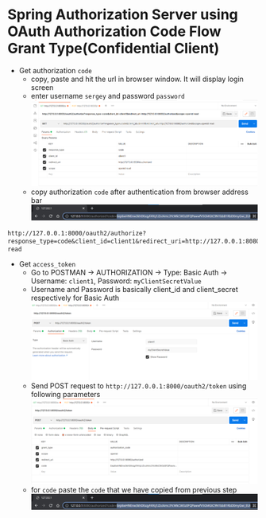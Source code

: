 # Spring Authorization Server using OAuth Authorization Code Flow Grant Type(Confidential Client)

* Get authorization `code` 
  * copy, paste and hit the url in browser window. It will display login screen
  * enter username `sergey` and password `password`
  ![img.png](README_IMAGES/img.png)
  * copy authorization `code` after authentication from browser address bar
  ![img_3.png](README_IMAGES/img_3.png)

```http request
http://127.0.0.1:8000/oauth2/authorize?response_type=code&client_id=client1&redirect_uri=http://127.0.0.1:8080/authorized&scope=openid read
```

* Get `access_token`
  * Go to POSTMAN -> AUTHORIZATION -> Type: Basic Auth -> Username: `client1`, Password: `myClientSecretValue`
  * Username and Password is basically client_id and client_secret respectively for Basic Auth
  ![img_2.png](README_IMAGES/img_2.png)
  * Send POST request to `http://127.0.0.1:8000/oauth2/token` using following parameters    
  ![img_1.png](README_IMAGES/img_1.png)
  * for `code` paste the `code` that we have copied from previous step
  ![img_3.png](README_IMAGES/img_3.png)
